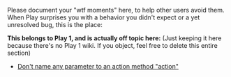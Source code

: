 Please document your "wtf moments" here, to help other users avoid them.
When Play surprises you with a behavior you didn't expect or a yet unresolved bug, this is the place:



**This belongs to Play 1, and is actually off topic here:**
(Just keeping it here because there's no Play 1 wiki. If you object, feel free to delete this entire section)
 - [Don't name any parameter to an action method "action"](https://play.lighthouseapp.com/projects/57987-play-framework/tickets/1381-enums-are-not-parsed-correctly-are-null-at-action-methods)